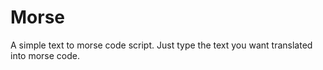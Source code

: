 # Morse
A simple text to morse code script. Just type the text you want translated into morse code.
